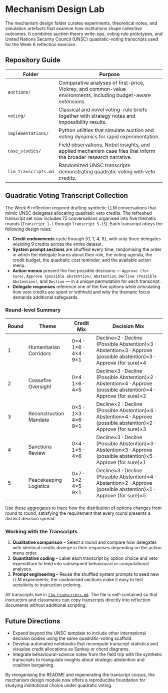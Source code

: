 # Mechanism Design Lab

The mechanism design folder curates experiments, theoretical notes, and simulation artefacts that examine how institutions shape collective outcomes. It combines auction theory write-ups, voting rule prototypes, and United Nations Security Council (UNSC) quadratic-voting transcripts used for the Week 6 reflection exercise.

## Repository Guide

| Folder | Purpose |
| --- | --- |
| `auctions/` | Comparative analyses of first-price, Vickrey, and common-value environments, including budget-aware extensions. |
| `voting/` | Classical and novel voting-rule briefs together with strategy notes and impossibility results. |
| `implementations/` | Python utilities that simulate auction and voting dynamics for rapid experimentation. |
| `case_studies/` | Field observations, Nobel insights, and applied mechanism case files that inform the broader research narrative. |
| `llm_transcripts.md` | Randomized UNSC transcripts demonstrating quadratic voting with veto credits. |

## Quadratic Voting Transcript Collection

The Week 6 reflection required drafting synthetic LLM conversations that mimic UNSC delegates allocating quadratic veto credits. The refreshed transcript set now includes 75 conversations organised into five thematic rounds (`Transcript 1-1` through `Transcript 5-15`). Each transcript obeys the following design rules:

- **Credit endowments** cycle through {0, 1, 4, 9}, with only three delegates wielding 9 credits across the entire dataset.
- **System prompt sections** are shuffled every time, randomising the order in which the delegate learns about their role, the voting agenda, the credit budget, the quadratic cost reminder, and the available action menu.
- **Action menus** present the five possible decisions — `Approve (for sure)`, `Approve (possible abstention)`, `Abstention`, `Decline (Possible Abstention)`, and `Decline` — in a unique permutation for each transcript.
- **Delegate responses** reference one of the five options while articulating how veto credits are spent or withheld and why the thematic focus demands additional safeguards.

### Round-level Summary

| Round | Theme | Credit Mix | Decision Mix |
| --- | --- | --- | --- |
| 1 | Humanitarian Corridors | 0×4 · 1×6 · 4×4 · 9×1 | Decline×2 · Decline (Possible Abstention)×3 · Abstention×3 · Approve (possible abstention)×3 · Approve (for sure)×4 |
| 2 | Ceasefire Oversight | 0×4 · 1×6 · 4×5 | Decline×3 · Decline (Possible Abstention)×2 · Abstention×4 · Approve (possible abstention)×4 · Approve (for sure)×2 |
| 3 | Reconstruction Mandate | 0×5 · 1×3 · 4×6 · 9×1 | Decline×2 · Decline (Possible Abstention)×4 · Abstention×4 · Approve (possible abstention)×2 · Approve (for sure)×3 |
| 4 | Sanctions Review | 0×4 · 1×5 · 4×6 | Decline×3 · Decline (Possible Abstention)×3 · Abstention×3 · Approve (possible abstention)×5 · Approve (for sure)×1 |
| 5 | Peacekeeping Logistics | 0×7 · 1×2 · 4×5 · 9×1 | Decline×3 · Decline (Possible Abstention)×4 · Abstention×2 · Approve (possible abstention)×1 · Approve (for sure)×5 |

Use these aggregates to trace how the distribution of options changes from round to round, satisfying the requirement that every round presents a distinct decision spread.

### Working with the Transcripts

1. **Qualitative comparison** – Select a round and compare how delegates with identical credits diverge in their responses depending on the action menu order.
2. **Quantitative coding** – Label each transcript by option choice and veto expenditure to feed into subsequent behavioural or computational analyses.
3. **Prompt engineering** – Reuse the shuffled system prompts to seed new LLM experiments; the randomised sections make it easy to test sensitivity to instruction ordering.

All transcripts live in [`llm_transcripts.md`](llm_transcripts.md). The file is self-contained so that instructors and classmates can copy transcripts directly into reflection documents without additional scripting.

## Future Directions

- Expand beyond the UNSC template to include other international decision bodies using the same quadratic-voting scaffold.
- Develop automated notebooks that recompute transcript statistics and visualise credit allocations as Sankey or chord diagrams.
- Integrate behavioural-science notes from the field trip with the synthetic transcripts to triangulate insights about strategic abstention and coalition bargaining.

By reorganising the README and regenerating the transcript corpus, the mechanism design module now offers a reproducible foundation for studying institutional choice under quadratic voting.
